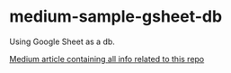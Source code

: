 # medium-sample-gsheet-db
Using Google Sheet as a db.

[Medium article containing all info related to this repo](https://medium.com/@jkjayakrishnan5/how-to-use-a-google-spreadsheet-as-a-database-3c6f85eea78e)
